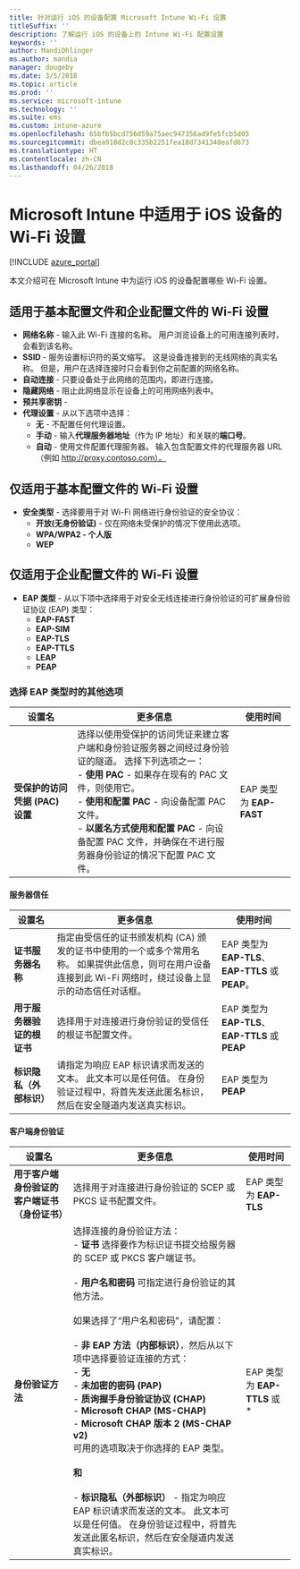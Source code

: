 ```yaml
---
title: 针对运行 iOS 的设备配置 Microsoft Intune Wi-Fi 设置
titleSuffix: ''
description: 了解运行 iOS 的设备上的 Intune Wi-Fi 配置设置
keywords: ''
author: MandiOhlinger
ms.author: mandia
manager: dougeby
ms.date: 3/5/2018
ms.topic: article
ms.prod: ''
ms.service: microsoft-intune
ms.technology: ''
ms.suite: ems
ms.custom: intune-azure
ms.openlocfilehash: 65bfb5bcd756d59a75aec947356ad9fe5fcb5d05
ms.sourcegitcommit: dbea918d2c0c335b2251fea18d7341340eafd673
ms.translationtype: HT
ms.contentlocale: zh-CN
ms.lasthandoff: 04/26/2018
---
```

# <a name="wi-fi-settings-for-ios-devices-in-microsoft-intune"></a>Microsoft Intune 中适用于 iOS 设备的 Wi-Fi 设置

[!INCLUDE [azure_portal](./includes/azure_portal.md)]

本文介绍可在 Microsoft Intune 中为运行 iOS 的设备配置哪些 Wi-Fi 设置。

## <a name="wi-fi-settings-for-basic-and-enterprise-profiles"></a>适用于基本配置文件和企业配置文件的 Wi-Fi 设置

- **网络名称** - 输入此 Wi-Fi 连接的名称。 用户浏览设备上的可用连接列表时，会看到该名称。
- **SSID** - 服务设置标识符的英文缩写。 这是设备连接到的无线网络的真实名称。 但是，用户在选择连接时只会看到你之前配置的网络名称。
- **自动连接** - 只要设备处于此网络的范围内，即进行连接。
- **隐藏网络** - 阻止此网络显示在设备上的可用网络列表中。
- **预共享密钥** - 
- **代理设置** - 从以下选项中选择：
    - **无** - 不配置任何代理设置。
    - **手动** - 输入**代理服务器地址**（作为 IP 地址）和关联的**端口号**。
    - **自动** - 使用文件配置代理服务器。 输入包含配置文件的代理服务器 URL（例如 http://proxy.contoso.com）。

## <a name="wi-fi-settings-for-basic-profiles-only"></a>仅适用于基本配置文件的 Wi-Fi 设置

- **安全类型** - 选择要用于对 Wi-Fi 网络进行身份验证的安全协议：
    - **开放(无身份验证)** - 仅在网络未受保护的情况下使用此选项。
    - **WPA/WPA2 - 个人版**
    - **WEP**

## <a name="wi-fi-settings-for-enterprise-profiles-only"></a>仅适用于企业配置文件的 Wi-Fi 设置

- **EAP 类型** - 从以下项中选择用于对安全无线连接进行身份验证的可扩展身份验证协议 (EAP) 类型：
    - **EAP-FAST**
    - **EAP-SIM**
    - **EAP-TLS**
    - **EAP-TTLS**
    - **LEAP**
    - **PEAP**

### <a name="further-options-when-you-choose-an-eap-type"></a>选择 EAP 类型时的其他选项


|设置名|更多信息|使用时间|
|--------------|-------------|----------|
|**受保护的访问凭据 (PAC) 设置**|选择以使用受保护的访问凭证来建立客户端和身份验证服务器之间经过身份验证的隧道。 选择下列选项之一：<br>- **使用 PAC** - 如果存在现有的 PAC 文件，则使用它。<br>- **使用和配置 PAC** - 向设备配置 PAC 文件。<br>- **以匿名方式使用和配置 PAC** - 向设备配置 PAC 文件，并确保在不进行服务器身份验证的情况下配置 PAC 文件。|EAP 类型为 **EAP-FAST**|

#### <a name="server-trust"></a>服务器信任


|设置名|更多信息|使用时间|
|--------------|-------------|----------|
|**证书服务器名称**|指定由受信任的证书颁发机构 (CA) 颁发的证书中使用的一个或多个常用名称。 如果提供此信息，则可在用户设备连接到此 Wi-Fi 网络时，绕过设备上显示的动态信任对话框。|EAP 类型为 **EAP-TLS**、**EAP-TTLS** 或 **PEAP**。|
|**用于服务器验证的根证书**|选择用于对连接进行身份验证的受信任的根证书配置文件。 |EAP 类型为 **EAP-TLS**、**EAP-TTLS** 或 **PEAP**|
|**标识隐私（外部标识）**|请指定为响应 EAP 标识请求而发送的文本。 此文本可以是任何值。 在身份验证过程中，将首先发送此匿名标识，然后在安全隧道内发送真实标识。|EAP 类型为 **PEAP**|


#### <a name="client-authentication"></a>客户端身份验证


|                                     设置名                                     |                                                                                                                                                                                                                                                                                                                                                                                                                                                                                                                                                                       更多信息                                                                                                                                                                                                                                                                                                                                                                                                                                                                                                                                                                       |                  使用时间                  |
|--------------------------------------------------------------------------------------|--------------------------------------------------------------------------------------------------------------------------------------------------------------------------------------------------------------------------------------------------------------------------------------------------------------------------------------------------------------------------------------------------------------------------------------------------------------------------------------------------------------------------------------------------------------------------------------------------------------------------------------------------------------------------------------------------------------------------------------------------------------------------------------------------------------------------------------------------------------------------------------------------------------------------------------------------------------------------------------------------------------------------------------------------------------------------------------------------------------------------------------------------------------|--------------------------------------------|
| <strong>用于客户端身份验证的客户端证书（身份证书）</strong> |                                                                                                                                                                                                                                                                                                                                                                                                                                                                                                                                       选择用于对连接进行身份验证的 SCEP 或 PKCS 证书配置文件。                                                                                                                                                                                                                                                                                                                                                                                                                                                                                                                                       |    EAP 类型为 <strong>EAP-TLS</strong>    |
|                        <strong>身份验证方法</strong>                        | 选择连接的身份验证方法：<br>- <strong>证书</strong> 选择要作为标识证书提交给服务器的 SCEP 或 PKCS 客户端证书。<br><br>- <strong>用户名和密码</strong> 可指定进行身份验证的其他方法。 <br><br>如果选择了“用户名和密码”，请配置：<br><br>-  <strong>非 EAP 方法（内部标识）</strong>，然后从以下项中选择要验证连接的方式：<br>- <strong>无</strong><br>- <strong>未加密的密码 (PAP)</strong><br>- <strong>质询握手身份验证协议 (CHAP)</strong><br>- <strong>Microsoft CHAP (MS-CHAP)</strong><br>- <strong>Microsoft CHAP 版本 2 (MS-CHAP v2)</strong><br>可用的选项取决于你选择的 EAP 类型。<br><br><strong>和</strong><br><br>- <strong>标识隐私（外部标识）</strong> - 指定为响应 EAP 标识请求而发送的文本。 此文本可以是任何值。 在身份验证过程中，将首先发送此匿名标识，然后在安全隧道内发送真实标识。 | EAP 类型为 <strong>EAP-TTLS</strong> 或 * |

